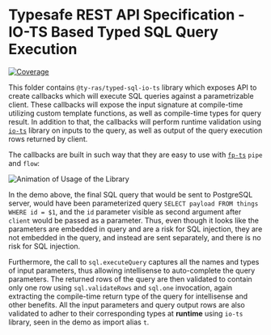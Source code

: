 # Typesafe REST API Specification - IO-TS Based Typed SQL Query Execution

[![Coverage](https://codecov.io/gh/ty-ras/io-ts/branch/main/graph/badge.svg?flag=typed-sql)](https://codecov.io/gh/ty-ras/io-ts)

This folder contains `@ty-ras/typed-sql-io-ts` library which exposes API to create callbacks which will execute SQL queries against a parametrizable client.
These callbacks will expose the input signature at compile-time utilizing custom template functions, as well as compile-time types for query result.
In addition to that, the callbacks will perform runtime validation using [`io-ts`](https://github.com/gcanti/io-ts) library on inputs to the query, as well as output of the query execution rows returned by client.

The callbacks are built in such way that they are easy to use with [`fp-ts`](https://github.com/gcanti/fp-ts) `pipe` and `flow`:

![Animation of Usage of the Library](https://raw.githubusercontent.com/ty-ras/io-ts/main/typed-sql/doc/usage-demo.gif)

In the demo above, the final SQL query that would be sent to PostgreSQL server, would have been parameterized query `SELECT payload FROM things WHERE id = $1`, and the `id` parameter visible as second argument after `client` would be passed as a parameter.
Thus, even though it looks like the parameters are embedded in query and are a risk for SQL injection, they are not embedded in the query, and instead are sent separately, and there is no risk for SQL injection.

Furthermore, the call to `sql.executeQuery` captures all the names and types of input parameters, thus allowing intellisense to auto-complete the query parameters.
The returned rows of the query are then validated to contain only one row using `sql.validateRows` and `sql.one` invocation, again extracting the compile-time return type of the query for intellisense and other benefits.
All the input parameters and query output rows are also validated to adher to their corresponding types at **runtime** using `io-ts` library, seen in the demo as import alias `t`.
